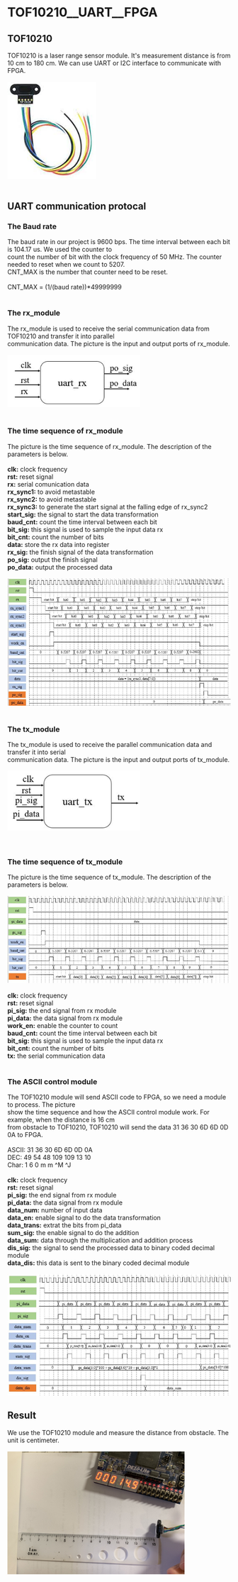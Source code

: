 # TOF10210__UART__FPGA

## TOF10210 
TOF10210 is a laser range sensor module. It's measurement distance is from 10 cm to 180 cm. We can
use UART or I2C interface to communicate with FPGA.<br>
<br>
<img src="https://github.com/tim8557/TOF10210__UART__FPGA/blob/main/images/sensor_photo.jpg" width="200" ><br>
<br>
## UART communication protocal
### The Baud rate
The baud rate in our project is 9600 bps. The time interval between each bit is 104.17 us. We used the counter to<br>
count the number of bit with the clock frequency of 50 MHz. The counter needed to reset when we count to 5207.<br>
CNT_MAX is the number that counter need to be reset.<br>
<br>
CNT_MAX = (1/(baud rate))*49999999<br>
<br>
### The rx_module
The rx_module is used to receive the serial communication data from TOF10210 and transfer it into parallel<br>
communication data. The picture is the input and output ports of rx_module.<br>
<br>
<img src="https://github.com/tim8557/TOF10210__UART__FPGA/blob/main/images/rx_module.JPG" width="300" ><br>
<br>
### The time sequence of rx_module
The picture is the time sequence of rx_module. The description of the parameters is below.<br>
<br>
**clk:** clock frequency<br>
**rst:** reset signal<br>
**rx:** serial comunication data<br>
**rx_sync1:** to avoid metastable<br>
**rx_sync2:** to avoid metastable<br>
**rx_sync3:** to generate the start signal at the falling edge of rx_sync2<br>
**start_sig:** the signal to start the data transformation<br>
**baud_cnt:** count the time interval between each bit<br>
**bit_sig:** this signal is used to sample the input data rx<br>
**bit_cnt:** count the number of bits<br>
**data:** store the rx data into register<br>
**rx_sig:** the finish signal of the data transformation<br>
**po_sig:** output the finish signal<br>
**po_data:** output the processed data<br>
<br>
![image](https://github.com/tim8557/TOF10210__UART__FPGA/blob/main/images/rx_time_sequence_2.JPG)<br>
<br>
### The tx_module
The tx_module is used to receive the parallel communication data and transfer it into serial<br>
communication data. The picture is the input and output ports of tx_module.<br>
<br>
<img src="https://github.com/tim8557/TOF10210__UART__FPGA/blob/main/images/tx_module_2.JPG" width="300" ><br>
<br>
<br>
### The time sequence of tx_module
The picture is the time sequence of tx_module. The description of the parameters is below.<br>
<br>
![image](https://github.com/tim8557/TOF10210__UART__FPGA/blob/main/images/tx_time_sequence.JPG)<br>
<br>
**clk:** clock frequency<br>
**rst:** reset signal<br>
**pi_sig:** the end signal from rx module<br>
**pi_data:** the data signal from rx module<br>
**work_en:** enable the counter to count<br>
**baud_cnt:** count the time interval between each bit<br>
**bit_sig:** this signal is used to sample the input data rx<br>
**bit_cnt:** count the number of bits<br>
**tx:** the serial communication data<br>
<br>
### The ASCII control module
The TOF10210 module will send ASCII code to FPGA, so we need a module to process. The picture<br>
show the time sequence and how the ASCII control module work. For example, when the distance is 16 cm<br>
from obstacle to TOF10210, TOF10210 will send the data 31 36 30 6D 6D 0D 0A to FPGA.<br>
<br>
ASCII: 31 36 30 6D 6D 0D 0A<br>
DEC:   49 54 48 109 109 13 10<br>
Char:  1  6  0  m   m  ^M  ^J<br>
<br>
**clk:** clock frequency<br>
**rst:** reset signal<br>
**pi_sig:** the end signal from rx module<br>
**pi_data:** the data signal from rx module<br>
**data_num:** number of input data<br>
**data_en:** enable signal to do the data transformation<br>
**data_trans:** extrat the bits from pi_data<br>
**sum_sig:** the enable signal to do the addition<br>
**data_sum:** data through the multiplication and addition process<br>
**dis_sig:** the signal to send the processed data to binary coded decimal module<br>
**data_dis:** this data is sent to the binary coded decimal module<br> 
<br>
![image](https://github.com/tim8557/TOF10210__UART__FPGA/blob/main/images/control_ascii_module.JPG)<br>

## Result
We use the TOF10210 module and measure the distance from obstacle. The unit is centimeter.<br>
<br>
<img src="https://github.com/tim8557/TOF10210__UART__FPGA/blob/main/images/result_tof10210.jpg" width="400" ><br>
